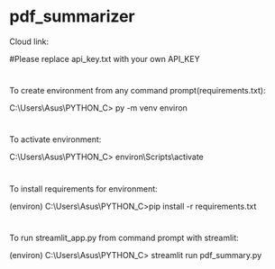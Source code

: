 # pdf_summarizer
Cloud link: 

#Please replace api_key.txt with your own API_KEY
#
To create environment from any command prompt(requirements.txt):

C:\Users\Asus\PYTHON_C\> py -m venv environ
#
To activate environment:

C:\Users\Asus\PYTHON_C\> environ\Scripts\activate
#
To install requirements for environment:

(environ) C:\Users\Asus\PYTHON_C>pip install -r requirements.txt
#
To run streamlit_app.py from command prompt with streamlit:

(environ) C:\Users\Asus\PYTHON_C> streamlit run pdf_summary.py
